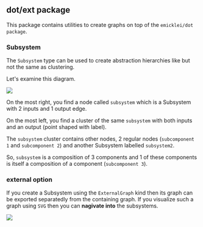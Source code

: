 ## dot/ext package

This package contains utilities to create graphs on top of the `emicklei/dot package`.

### Subsystem

The `Subsystem` type can be used to create abstraction hierarchies like but not the same as clustering. 

Let's examine this diagram.

![](./TestExampleSubsystemSameGraph.png)

On the most right, you find a node called `subsystem` which is a Subsystem with 2 inputs and 1 output edge.

On the most left, you find a cluster of the same `subsystem` with both inputs and an output (point shaped with label).

The `subsystem` cluster contains other nodes, 2 regular nodes (`subcomponent 1` and `subcomponent 2`) and another Subsystem labelled `subsystem2`.

So, `subsystem` is a composition of 3 components and 1 of these components is itself a composition of a component (`subcomponent 3`).

### external option

If you create a Subsystem using the `ExternalGraph` kind then its graph can be exported separatedly from the containing graph. If you visualize such a graph using `SVG` then you can **nagivate into** the subsystems.

![](./TestExampleSubsystemExternalGraph.svg)